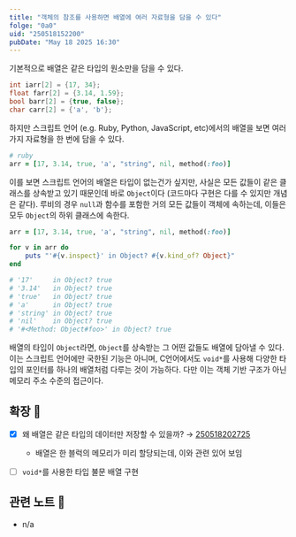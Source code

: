 ```yaml
---
title: "객체의 참조를 사용하면 배열에 여러 자료형을 담을 수 있다"
folge: "0a0"
uid: "250518152200"
pubDate: "May 18 2025 16:30"
---
```


기본적으로 배열은 같은 타입의 원소만을 담을 수 있다.
```cpp
int iarr[2] = {17, 34};
float farr[2] = {3.14, 1.59};
bool barr[2] = {true, false};
char carr[2] = {'a', 'b'};
```

하지만 스크립트 언어 (e.g. Ruby, Python, JavaScript, etc)에서의 배열을 보면 여러가지 자료형을 한 번에 담을 수 있다.
```ruby
# ruby 
arr = [17, 3.14, true, 'a', "string", nil, method(:foo)]
```

이를 보면 스크립트 언어의 배열은 타입이 없는건가 싶지만, 사실은 모든 값들이 같은 클래스를 상속받고 있기 때문인데 바로 `Object`이다 (코드마다 구현은 다를 수 있지만 개념은 같다). 루비의 경우 `null`과 함수를 포함한 거의 모든 값들이 객체에 속하는데, 이들은 모두 `Object`의 하위 클래스에 속한다.

```ruby
arr = [17, 3.14, true, 'a', "string", nil, method(:foo)]

for v in arr do
	puts "'#{v.inspect}' in Object? #{v.kind_of? Object}"
end

# '17'     in Object? true
# '3.14'   in Object? true
# 'true'   in Object? true
# 'a'      in Object? true
# 'string' in Object? true
# 'nil'    in Object? true
# '#<Method: Object#foo>' in Object? true
```

배열의 타입이 `Object`라면, `Object`를 상속받는 그 어떤 값들도 배열에 담아낼 수 있다. 이는 스크립트 언어에만 국한된 기능은 아니며, C언어에서도 `void*`를 사용해 다양한 타입의 포인터를 하나의 배열처럼 다루는 것이 가능하다. 다만 이는 객체 기반 구조가 아닌 메모리 주소 수준의 접근이다.

## 확장 🌱
- [x] 왜 배열은 같은 타입의 데이터만 저장할 수 있을까? → [250518202725](/note/250518202725)
  - 배열은 한 블럭의 메모리가 미리 할당되는데, 이와 관련 있어 보임
- [ ] `void*`를 사용한 타입 불문 배열 구현


## 관련 노트 📘
- n/a